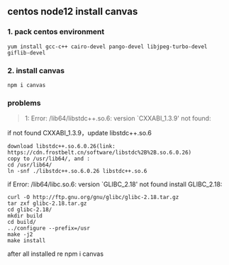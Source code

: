 ## centos node12 install canvas

### 1. pack centos environment
```shell
yum install gcc-c++ cairo-devel pango-devel libjpeg-turbo-devel giflib-devel
```

### 2. install canvas
```shell
npm i canvas
```

### problems
> 1: Error: /lib64/libstdc++.so.6: version `CXXABI_1.3.9' not found:

if not found CXXABI_1.3.9，update libstdc++.so.6
```shell
download libstdc++.so.6.0.26(link: https://cdn.frostbelt.cn/software/libstdc%2B%2B.so.6.0.26)
copy to /usr/lib64/, and :
cd /usr/lib64/
ln -snf ./libstdc++.so.6.0.26 libstdc++.so.6
```
if Error: /lib64/libc.so.6: version `GLIBC_2.18' not found
install GLIBC_2.18:
```
curl -O http://ftp.gnu.org/gnu/glibc/glibc-2.18.tar.gz
tar zxf glibc-2.18.tar.gz
cd glibc-2.18/
mkdir build
cd build/
../configure --prefix=/usr
make -j2
make install
```

after all installed re npm i canvas
